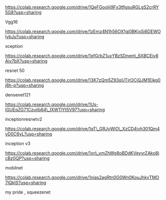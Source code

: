https://colab.research.google.com/drive/1QeFGooIij9Fx3tflgsuRGLgS2crRY5G8?usp=sharing

Vgg16

https://colab.research.google.com/drive/1zEmz4N1h56OX1gj0BKjxSi6DEWOlybJu?usp=sharing

xception

https://colab.research.google.com/drive/1qfGrbZ1uxYBzSDnem\_6XBCEiv8Aiv7bX?usp=sharing

resnet 50

https://colab.research.google.com/drive/13K7zQm5Z93qUTjrOCjQJM1Eikq0j6h-p?usp=sharing

densenet121

https://colab.research.google.com/drive/1Us-lGUEqZG71Czujib64\_IXWTlYt5V97?usp=sharing

inceptionresnetv2

https://colab.research.google.com/drive/1qT\_GRJyWlO\_XzCD4jvh301Qm4yD0C6yL?usp=sharing

inception v3

https://colab.research.google.com/drive/1xn\_vmZhWg8oBDdKVeyvrZAko8jcBz0QP?usp=sharing

mobilnet

https://colab.research.google.com/drive/1nias2agRtn0G0Wn0KouJhkyTMO7IQkIS?usp=sharing

my pride , squeezenet
